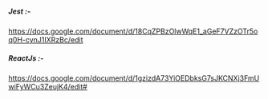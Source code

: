 
##### Jest  :-
https://docs.google.com/document/d/18CqZPBzOlwWqE1_aGeF7VZzOTr5oq0H-cynJ1IXRzBc/edit

##### ReactJs  :-
https://docs.google.com/document/d/1gzizdA73YiOEDbksG7sJKCNXj3FmUwiFyWCu3ZeujK4/edit#